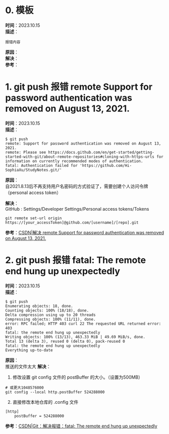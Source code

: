# 0. 模板

**时间**：2023.10.15  
**描述**：  
```
报错内容
```
**原因**：   
**解决**：  
**参考**：






# 1. git push 报错 remote Support for password authentication was removed on August 13, 2021.
**时间**：2023.10.15  
**描述**：  

```
$ git push
remote: Support for password authentication was removed on August 13, 2021.
remote: Please see https://docs.github.com/en/get-started/getting-started-with-git/about-remote-repositories#cloning-with-https-urls for information on currently recommended modes of authentication.
fatal: Authentication failed for 'https://github.com/Hi-SophiaXu/StudyNotes.git/'
```
**原因**：  
自2021.8.13后不再支持用户名密码的方式验证了，需要创建个人访问令牌（personal access token）  

**解决**：  
GitHub : Settings/Developer Settings/Personal access tokens/Tokens
```
git remote set-url origin https://[your_accessToken]@github.com/[username]/[repo].git
```
**参考**：[CSDN|解决 remote Support for password authentication was removed on August 13, 2021.](https://blog.csdn.net/qq_50840738/article/details/125087816?ops_request_misc=%257B%2522request%255Fid%2522%253A%2522169734424516777224493825%2522%252C%2522scm%2522%253A%252220140713.130102334..%2522%257D&request_id=169734424516777224493825&biz_id=0&utm_medium=distribute.pc_search_result.none-task-blog-2~all~top_positive~default-1-125087816-null-null.142^v96^pc_search_result_base8&utm_term=remote%3A%20Support%20for%20password%20authentication%20was%20removed%20on%20August%2013%2C%202021.&spm=1018.2226.3001.4187)





# 2. git push 报错 fatal: The remote end hung up unexpectedly
**时间**：2023.10.15  
**描述**：

```
$ git push
Enumerating objects: 18, done.
Counting objects: 100% (18/18), done.
Delta compression using up to 20 threads
Compressing objects: 100% (11/11), done.
error: RPC failed; HTTP 403 curl 22 The requested URL returned error: 403
fatal: the remote end hung up unexpectedly
Writing objects: 100% (13/13), 463.33 MiB | 49.69 MiB/s, done.
Total 13 (delta 3), reused 0 (delta 0), pack-reused 0
fatal: the remote end hung up unexpectedly
Everything up-to-date
```
**原因**：  
推送的文件太大
**解决**：  
1. 修改设置 git config 文件的 postBuffer 的大小。（设置为500MB）  
```
# 或更大1048576000
git config --local http.postBuffer 524288000
```
2. 直接修改本地仓库的 .config 文件
```
[http]
	postBuffer = 524288000
```
**参考**：[CSDN|Git：解决报错：fatal: The remote end hung up unexpectedly](https://blog.csdn.net/u013250071/article/details/81203900?ops_request_misc=%257B%2522request%255Fid%2522%253A%2522169736148016800182170359%2522%252C%2522scm%2522%253A%252220140713.130102334..%2522%257D&request_id=169736148016800182170359&biz_id=0&utm_medium=distribute.pc_search_result.none-task-blog-2~all~top_positive~default-1-81203900-null-null.142^v96^pc_search_result_base8&utm_term=fatal%3A%20the%20remote%20end%20hung%20up%20unexpectedly&spm=1018.2226.3001.4187)